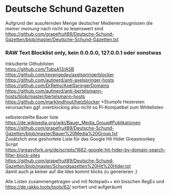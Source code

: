 # Deutsche Schund Gazetten
Aufgrund der ausufernden Menge deutscher Medienerzeugnissen die *meiner meinung* nach nicht so lesenswert sind  
https://github.com/grapefruit89/Deutsche-Schund-Gazetten/blob/master/Deutsche-Schund-Gazetten.txt   

### RAW Text Blocklist only, kein 0.0.0.0,  127.0.0.1 oder sonstwas 

Inkludierte Githublisten  
https://github.com/TobsA13/ASB  
https://github.com/revengeday/axelspringerblocker  
https://github.com/autinerd/anti-axelspringer-hosts  
https://github.com/DrRetro/AxelSpringerDomains  
https://github.com/autinerd/anti-bertelsmann-hosts/blob/master/bertelsmann-hosts  
https://github.com/marklindhout/hetzblocker   *Stumpfe Hezereien verursachen ggf. overblocking also nicht so Pi-Kompatibel zum Whitelisten  

selbsterstellte Bauer liste https://de.wikipedia.org/wiki/Bauer_Media_Group#Publikationen  
https://github.com/grapefruit89/Deutsche-Schund-Gazetten/blob/master/Bauer%20Media%20Group.txt  
Zusätzlich eine geshortete Liste für das Google Hit Hider Greasmonkey Script  
https://greasyfork.org/de/scripts/1682-google-hit-hider-by-domain-search-filter-block-sites  
https://github.com/grapefruit89/Deutsche-Schund-Gazetten/blob/master/Schundgazetten%20Hit%20Hider.txt  
damit auch ja keiner auf die Idee kommt klicks zu generieren ;)    
  
Alle Listen zusammengetragen und mit Notepad++ ein bisschen RegEx und https://de.rakko.tools/tools/62/ sortiert und aufgeräumt  
